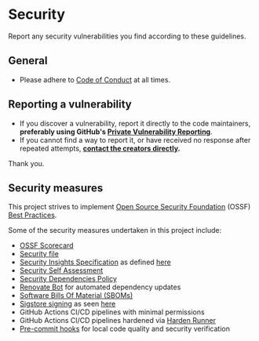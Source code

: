 <!--
SPDX-FileCopyrightText: © 2025 open-nudge <https://github.com/open-nudge>
SPDX-FileContributor: szymonmaszke <github@maszke.co>

SPDX-License-Identifier: Apache-2.0
-->

# Security

Report any security vulnerabilities you find according to these
guidelines.

## General

- Please adhere to [Code of Conduct](./CODE_OF_CONDUCT.md) at all times.

## Reporting a vulnerability

- If you discover a vulnerability, report it directly to the code
    maintainers, __preferably using GitHub's
    [Private Vulnerability Reporting](https://docs.github.com/en/code-security/security-advisories/guidance-on-reporting-and-writing/privately-reporting-a-security-vulnerability#privately-reporting-a-security-vulnerability)__.
- If you cannot find a way to report it, or have received no
    response after repeated attempts,
    __[contact the creators directly](https://github.com/open-nudge).__

Thank you.

## Security measures

This project strives to implement
[Open Source Security Foundation](https://openssf.org/)
(OSSF) [Best Practices](https://www.bestpractices.dev/en).

Some of the security measures undertaken in this project include:

- [OSSF Scorecard](https://github.com/ossf/scorecard)
- [Security file](./SECURITY.md)
- [Security Insights Specification](https://github.com/open-nudge/cogeol/blob/main/SECURITY-INSIGHTS.yml)
    as defined [here](https://github.com/ossf/security-insights-spec)
- [Security Self Assessment](SECURITY-SELF-ASSESSMENT.md)
- [Security Dependencies Policy](SECURITY-DEPENDENCY.md)
- [Renovate Bot](https://github.com/open-nudge/cogeol/blob/main/.github/renovate.json)
    for automated dependency updates
- [Software Bills Of Material (SBOMs)](https://github.com/open-nudge/cogeol/releases)
- [Sigstore signing](https://github.com/open-nudge/cogeol/releases)
    as seen [here](https://github.com/sigstore/sigstore-python)
- GitHub Actions CI/CD pipelines with minimal permissions
- GitHub Actions CI/CD pipelines hardened via [Harden Runner](https://github.com/step-security/harden-runner)
- [Pre-commit hooks](https://pre-commit.com/) for local code quality
    and security verification
